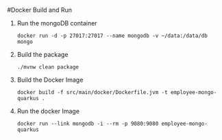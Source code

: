 #Docker Build and Run
1. Run the mongoDB container

   `docker run -d -p 27017:27017 --name mongodb -v ~/data:/data/db mongo`
2. Build the package

    `./mvnw clean package`
3. Build the Docker Image
    
    `docker build -f src/main/docker/Dockerfile.jvm -t employee-mongo-quarkus .`
    
4. Run the docker Image
    
    `docker run --link mongodb -i --rm -p 9080:9080 employee-mongo-quarkus`
    

    

